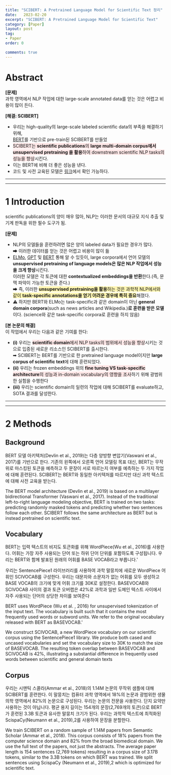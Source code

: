 ```yaml
---
title: "SCIBERT: A Pretrained Language Model for Scientific Text 정리"
date:   2023-02-20
excerpt: "SCIBERT: A Pretrained Language Model for Scientific Text"
category: [Paper]
layout: post
tag:
- Paper
order: 0

comments: true
---
```



# Abstract

<span style="background-color:#F5F5F5">**[문제]**</span>         
과학 영역에서 NLP 작업에 대한 large-scale annotated data를 얻는 것은 어렵고 비용이 많이 든다.     

<span style="background-color:#F5F5F5">**[해결: SCIBERT]**</span>         
* 우리는 high-quality의  large-scale labeled scientific data의 부족을 해결하기 위해,     
 [BERT](https://yerimoh.github.io/Lan2/)를 기반으로 pre-train된 SCIBERT를 만들었    
 * <span style="background-color:#FFE6E6">SCIBERT는 **scientific publications**의  **large multi-domain corpus에서 unsupervised pretraining 을 활용**하여 downstream scientific NLP tasks의 성능을 향상</span>시킨다.     
 * 이는 BERT에 비해 더 좋은 성능을 낸다.    
 * 코드 및 사전 교육된 모델은 [링크](https://github.com/allenai/scibert/)에서 확인 가능하다.     



----
----


# 1 Introduction
scientific publications의 양이 매우 많아, NLP는 이러한 문서의 대규모 지식 추출 및 기계 판독을 위한 필수 도구가 됨.   

<span style="background-color:#F5F5F5">**[문제]**</span>         
* NLP의 모델들을 훈련하려면 많은 양의 labeled data가 필요한 경우가 많다.     
➡ 이러한 데이터를 얻는 것은 어렵고 비용이 많이 듦     
* [ELMo](https://wikidocs.net/33930), [GPT](https://yerimoh.github.io/Lan4/) 및 [BERT](https://yerimoh.github.io/Lan2/) 통해 알 수 있듯이,  large corpora에서 언어 모델의 **unsupervised pretraining of language models은 많은 NLP 작업에서 성능을 크게 향상**시킨다.     
이러한 모델은 각 토큰에 대한 **contextualized embeddings을 반환**한다.(즉, 문맥 파악이 가능한 토큰을 준다.)     
➡ 즉, 이러한 <span style="background-color:#fff5b1">**unsupervised pretraining을 활용**하는 것은 과학적 NLP에서와 같이 **task-specific annotations을 얻기 어려운 경우에 특히 중요**</span>해졌다.      
* ⚠️ 하지만 BERT와 ELMo는 task-specific과 같은 domain이 아닌 **general domain corpora**(such as news articles and Wikipedia.)**로 훈련을 받은 모델**이다. (science와 같은 task-specific corpora로 훈련을 하지 않음)     


<span style="background-color:#F5F5F5">**[본 논문의 해결]**</span>         
이 작업에서 우리는 다음과 같은 기여를 한다:
* **(i)** 우리는 <span style="background-color:#FFE6E6">**scientific domain**에서 NLP tasks의 범위에서 성능을 향상</span>시키는 것으로 입증된 새로운 리소스인 SCIBERT를 출시한다.    
➡ SCIBERT는 BERT를 기반으로 한 pretrained language model이지만 **large corpus of scientific text**에 대해 훈련되었다.         
* **(ii)** 우리는 frozen embeddings 위의  <span style="background-color:#FFE6E6">**fine tuning VS task-specific architecture**의 성능과  in-domain vocabulary의 영향을 조사</span>하기 위해 광범위한 실험을 수행한다       
* **(iii)** 우리는 scientific domain의 일련의 작업에 대해 SCIBERT를 evaluate하고, SOTA 결과를 달성한다.        




---
----


# 2 Methods
## Background 
BERT 모델 아키텍처(Devlin et al., 2019)는 다층 양방향 변압기(Vaswani et al., 2017)를 기반으로 한다. 기존의 왼쪽에서 오른쪽 언어 모델링 목표 대신, BERT는 무작위로 마스킹된 토큰을 예측하고 두 문장이 서로 따르는지 여부를 예측하는 두 가지 작업에 대해 훈련된다. SCIBERT는 BERT와 동일한 아키텍처를 따르지만 대신 과학 텍스트에 대해 사전 교육을 받는다.

The BERT model architecture (Devlin et al., 2019) is based on a multilayer bidirectional Transformer (Vaswani et al., 2017). Instead of the traditional left-to-right language modeling objective, BERT is trained on two tasks: predicting randomly masked tokens and predicting
whether two sentences follow each other. SCIBERT follows the same architecture as BERT but is
instead pretrained on scientific text.


## Vocabulary
BERT는 입력 텍스트의 비지도 토큰화를 위해 WordPiece(Wu et al., 2016)를 사용한다. 어휘는 가장 자주 사용되는 단어 또는 하위 단어 단위를 포함하도록 구성됩니다. 우리는 BERT와 함께 발표된 원래의 어휘를 BASE VOCAB라고 부릅니다.'


우리는 SentencePiece1 라이브러리를 사용하여 과학 말뭉치에 새로운 WordPiece 어휘인 SCIVOCAB를 구성한다. 우리는 대문자와 소문자가 없는 어휘를 모두 생성하고 BASE VOCAB의 크기에 맞게 어휘 크기를 30K로 설정한다. BASEVOCAB와 SCIVOCAB 사이의 결과 토큰 오버랩은 42%로 과학과 일반 도메인 텍스트 사이에서 자주 사용되는 단어의 상당한 차이를 보여준다

BERT uses WordPiece (Wu et al.
,
2016) for unsupervised tokenization of the input
text. The vocabulary is built such that it contains
the most frequently used words or subword units.
We refer to the original vocabulary released with BERT as BASEVOCAB.'

We construct SCIVOCAB, a new WordPiece vocabulary on our scientific corpus using the SentencePiece1
library. We produce both cased and
uncased vocabularies and set the vocabulary size
to 30K to match the size of BASEVOCAB. The resulting token overlap between BASEVOCAB and
SCIVOCAB is 42%, illustrating a substantial difference in frequently used words between scientific and general domain texts

## Corpus 
우리는 시맨틱 스콜라(Ammar et al., 2018)의 1.14M 논문의 무작위 샘플에 대해 SCIBERT를 훈련한다. 이 말뭉치는 컴퓨터 과학 영역에서 18%의 논문과 광범위한 생물 의학 영역에서 82%의 논문으로 구성된다. 우리는 논문의 전문을 사용한다. 단지 요약만 사용하는 것이 아닙니다. 평균 용지 길이는 154개의 문장(2,769개의 토큰)으로 BERT가 훈련된 3.3B 토큰과 유사한 말뭉치 크기가 된다. 우리는 과학적 텍스트에 최적화된 ScispaCy(Neumann et al., 2019),2를 사용하여 문장을 분할한다.

We train SCIBERT on a random
sample of 1.14M papers from Semantic
Scholar (Ammar et al., 2018). This corpus
consists of 18% papers from the computer science
domain and 82% from the broad biomedical
domain. We use the full text of the papers, not
just the abstracts. The average paper length is
154 sentences (2,769 tokens) resulting in a corpus
size of 3.17B tokens, similar to the 3.3B tokens
on which BERT was trained. We split sentences
using ScispaCy (Neumann et al., 2019),2 which is
optimized for scientific text.









